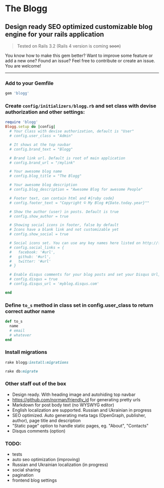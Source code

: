 # The Blogg

## Design ready SEO optimized customizable blog engine for your rails application

> Tested on Rails 3.2 (Rails 4 version is coming ~~soon~~)

You know how to make this gem better? Want to improve some feature or add a new one? Found an issue? Feel free to contribute or create an issue. You are welcome!

---

### Add to your Gemfile

```ruby
gem 'blogg'
```

### Create ```config/initializers/blogg.rb``` and set class with devise authorization and other settings:

```ruby
require 'blogg'
Blogg.setup do |config|
  # Your Class with devise authorization, default is "User"
  # config.user_class = "Admin"

  # It shows at the top navbar
  # config.brand_text = "Blogg"

  # Brand link url. Default is root of main application
  # config.brand_url = "/mylink"

  # Your awesome blog name
  # config.blog_title = "The Blogg"

  # Your awesome blog description
  # config.blog_description = "Awesome Blog for awesome People"

  # Footer text, can contain html and #{ruby code}
  # config.footer_text = "Copyright © My Blog #{Date.today.year}""

  # Show the author (user) in posts. Default is true
  # config.show_author = true

  # Showing social icons in footer, false by default
  # Icons have a blank link and not customizable yet
  # config.show_social = true

  # Social icons set. You can use any key names here listed on http://fontawesome.io/icons/#brand
  # config.social_links = {
  #   facebook: '#url',
  #   github: '#url',
  #   twitter: '#url'
  # }

  # Enable disqus comments for your blog posts and set your Disqus Url, false by default
  # config.disqus = true
  # config.disqus_url = 'myblog.disqus.com'

end
```

### Define ```to_s``` method in class set in config.user_class to return correct author name
```ruby
def to_s
  name
  # email
  # whatever
end
```

### Install migrations

```ruby
rake blogg:install:migrations

rake db:migrate
```

### Other staff out of the box

- Design ready. With heading image and autohiding top navbar
- https://github.com/norman/friendly_id for generating pretty urls
- Markdown for post body text (no WYSWYG editor)
- English localization are supported. Russian and Ukrainian in progress
- SEO optimized. Auto generating meta tags (OpenGraph, publisher, author), page title and description
- "Static page" option to handle static pages, eg. "About", "Contacts"  
- Disqus comments (option)

### TODO:

* tests
* auto seo optimization (improving)
* Russian and Ukrainian localization (in progress)
* social sharing
* pagination
* frontend blog settings
